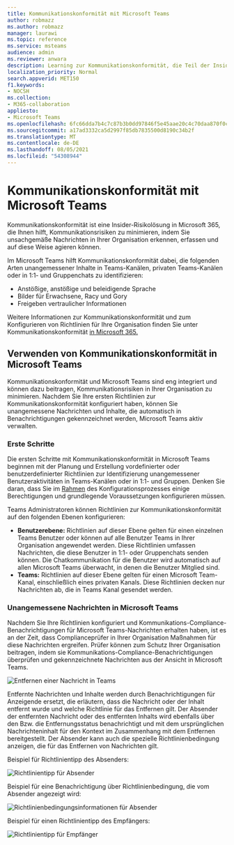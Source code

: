 ```yaml
---
title: Kommunikationskonformität mit Microsoft Teams
author: robmazz
ms.author: robmazz
manager: laurawi
ms.topic: reference
ms.service: msteams
audience: admin
ms.reviewer: anwara
description: Learning zur Kommunikationskonformität, die Teil der Insider-Risikolösungslösung ist, aus der Perspektive Microsoft Teams (dies ist Teil der M365 Communication Compliance-Funktionalität).
localization_priority: Normal
search.appverid: MET150
f1.keywords:
- NOCSH
ms.collection:
- M365-collaboration
appliesto:
- Microsoft Teams
ms.openlocfilehash: 6fc66dda7b4c7c87b3b0dd97846f5e45aae20c4c70daa870f0cdb2adb2373529
ms.sourcegitcommit: a17ad3332ca5d2997f85db7835500d8190c34b2f
ms.translationtype: MT
ms.contentlocale: de-DE
ms.lasthandoff: 08/05/2021
ms.locfileid: "54308944"
---
```

# <a name="communication-compliance-with-microsoft-teams"></a>Kommunikationskonformität mit Microsoft Teams

Kommunikationskonformität ist eine Insider-Risikolösung in Microsoft 365, die Ihnen hilft, Kommunikationsrisiken zu minimieren, indem Sie unsachgemäße Nachrichten in Ihrer Organisation erkennen, erfassen und auf diese Weise agieren können.

Im Microsoft Teams hilft Kommunikationskonformität [](/microsoft-365/compliance/communication-compliance-feature-reference) dabei, die folgenden Arten unangemessener Inhalte in Teams-Kanälen, privaten Teams-Kanälen oder in 1:1- und Gruppenchats zu identifizieren:

- Anstößige, anstößige und beleidigende Sprache
- Bilder für Erwachsene, Racy und Gory
- Freigeben vertraulicher Informationen

Weitere Informationen zur Kommunikationskonformität und zum Konfigurieren von Richtlinien für Ihre Organisation finden Sie unter Kommunikationskonformität [in Microsoft 365.](/microsoft-365/compliance/communication-compliance)

## <a name="how-to-use-communication-compliance-in-microsoft-teams"></a>Verwenden von Kommunikationskonformität in Microsoft Teams

Kommunikationskonformität und Microsoft Teams sind eng integriert und können dazu beitragen, Kommunikationsrisiken in Ihrer Organisation zu minimieren. Nachdem Sie Ihre ersten Richtlinien zur Kommunikationskonformität konfiguriert haben, können Sie unangemessene Nachrichten und Inhalte, die automatisch in Benachrichtigungen gekennzeichnet werden, Microsoft Teams aktiv verwalten.

### <a name="getting-started"></a>Erste Schritte

Die ersten Schritte mit Kommunikationskonformität [](/microsoft-365/compliance/communication-compliance-plan) in Microsoft Teams beginnen mit der Planung und Erstellung vordefinierter oder benutzerdefinierter Richtlinien zur Identifizierung unangemessener Benutzeraktivitäten in Teams-Kanälen oder in 1:1- und Gruppen. Denken Sie daran, dass Sie im [Rahmen](/microsoft-365/compliance/communication-compliance-configure) des Konfigurationsprozesses einige Berechtigungen und grundlegende Voraussetzungen konfigurieren müssen.

Teams Administratoren können Richtlinien zur Kommunikationskonformität auf den folgenden Ebenen konfigurieren:

- **Benutzerebene:** Richtlinien auf dieser Ebene gelten für einen einzelnen Teams Benutzer oder können auf alle Benutzer Teams in Ihrer Organisation angewendet werden. Diese Richtlinien umfassen Nachrichten, die diese Benutzer in 1:1- oder Gruppenchats senden können. Die Chatkommunikation für die Benutzer wird automatisch auf allen Microsoft Teams überwacht, in denen die Benutzer Mitglied sind.
- **Teams:** Richtlinien auf dieser Ebene gelten für einen Microsoft Team-Kanal, einschließlich eines privaten Kanals. Diese Richtlinien decken nur Nachrichten ab, die in Teams Kanal gesendet werden.

### <a name="act-on-inappropriate-messages-in-microsoft-teams"></a>Unangemessene Nachrichten in Microsoft Teams

Nachdem Sie Ihre Richtlinien konfiguriert und Kommunikations-Compliance-Benachrichtigungen für Microsoft Teams-Nachrichten erhalten haben, ist es an der Zeit, dass Complianceprüfer in Ihrer Organisation Maßnahmen für diese Nachrichten ergreifen. Prüfer können zum Schutz Ihrer Organisation beitragen, indem sie Kommunikations-Compliance-Benachrichtigungen überprüfen und gekennzeichnete Nachrichten aus der Ansicht in Microsoft Teams.

![Entfernen einer Nachricht in Teams](./media/communication-compliance-remove-teams-message.png)

Entfernte Nachrichten und Inhalte werden durch Benachrichtigungen für Anzeigende ersetzt, die erläutern, dass die Nachricht oder der Inhalt entfernt wurde und welche Richtlinie für das Entfernen gilt. Der Absender der entfernten Nachricht oder des entfernten Inhalts wird ebenfalls über den Bzw. die Entfernungsstatus benachrichtigt und mit dem ursprünglichen Nachrichteninhalt für den Kontext im Zusammenhang mit dem Entfernen bereitgestellt. Der Absender kann auch die spezielle Richtlinienbedingung anzeigen, die für das Entfernen von Nachrichten gilt.

Beispiel für Richtlinientipp des Absenders:

![Richtlinientipp für Absender](./media/communication-compliance-warning-1.png)

Beispiel für eine Benachrichtigung über Richtlinienbedingung, die vom Absender angezeigt wird:

![Richtlinienbedingungsinformationen für Absender](./media/communication-compliance-warning-2.png)

Beispiel für einen Richtlinientipp des Empfängers:

![Richtlinientipp für Empfänger](./media/communication-compliance-warning-3.png)